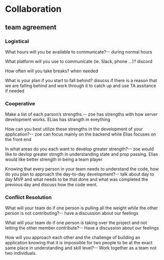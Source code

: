 # Collaboration

## team agreement

### Logistical

What hours will you be available to communicate?-- during normal hours

What platform will you use to communicate (ie. Slack, phone …)? discord

How often will you take breaks? when needed

What is your plan if you start to fall behind? disucss if there is a reason that we are falling behind and work through it to catch up and use TA assitance if needed

### Cooperative

Make a list of each parson’s strengths.-- zoe has strengths with how server development works. ELias has strangth in eveything

How can you best utilize these strengths in the development of your application?-- zoe can focus mainly on the backend while Elias focuses on the front end

In what areas do you each want to develop greater strength?-- zoe would like to devlop greater strngth in understanding state and prop passing. Elias would like better strength in being a team player

Knowing that every person in your team needs to understand the code, how do you plan to approach the
day-to-day development?-- talk about day to day MVP and what needs to be that done and what was completed the previous day and discuss how the code went.

### Conflict Resolution

What will your team do if one person is pulling all the weight while the other person is not
contributing?-- have a discussion about our feelings

What will your team do if one person is taking over the project and not letting the other member contribute?-- Have a discussion about our feelings

How will you approach each other and the challenge of building an application knowing that it is impossible for two people to be at the exact same place in understanding and skill level?-- Work together as a team not two individuals.

